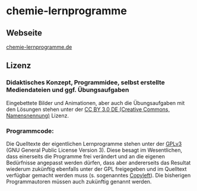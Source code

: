 # chemie-lernprogramme

## Webseite

[chemie-lernprogramme.de](https://chemie-lernprogramme.de)

## Lizenz

### Didaktisches Konzept, Programmidee, selbst erstellte Mediendateien und ggf. Übungsaufgaben

Eingebettete Bilder und Animationen, aber auch die Übungsaufgaben mit den Lösungen stehen unter der [CC BY 3.0 DE (Creative Commons, Namensnennung)](https://creativecommons.org/licenses/by/3.0/de/legalcode) Lizenz.

### Programmcode:

Die Quelltexte der eigentlichen Lernprogramme stehen unter der [GPLv3](http://www.gnu.org/licenses/gpl.html) (GNU General Public License Version 3).
Diese besagt im Wesentlichen, dass einerseits die Programme frei verändert und an die eigenen Bedürfnisse angepasst werden dürfen, dass aber andererseits das Resultat wiederum zukünftig ebenfalls unter der GPL freigegeben und im Quelltext verfügbar gemacht werden muss (s. sogenanntes [Copyleft](https://de.wikipedia.org/wiki/GNU_General_Public_License#Copyleft-Prinzip)). Die bisherigen Programmautoren müssen auch zukünftig genannt werden.

